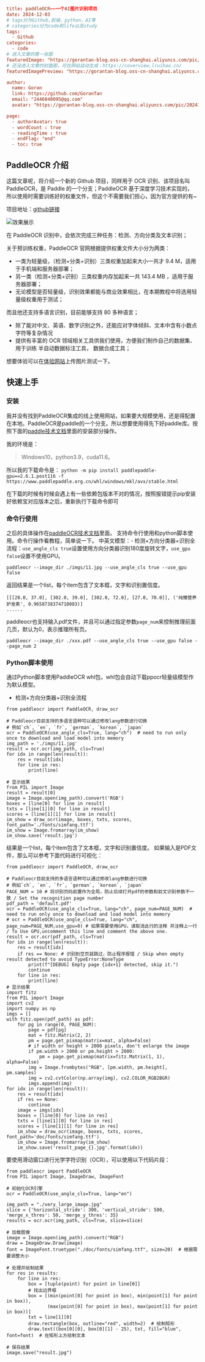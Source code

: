 ﻿```toml
title: paddleOCR——一个AI图片识别项目
date: 2024-12-03
# tags分为Github,前端，python，AI等
# categories分为code和life以及study
tags:
  - Github
categories:
  - code
# 进入文章的第一张图
featuredImage: "https://gorantan-blog.oss-cn-shanghai.aliyuncs.com/pic/20241204091417902.jpg"
# 还没进入文章的封面图，可在网站自动生成：https://coverview.lruihao.cn/
featuredImagePreview: "https://gorantan-blog.oss-cn-shanghai.aliyuncs.com/pic/20241204092800261.png"

author:
  name: Goran
  link: https://github.com/GoranTan
  email: "2446040095@qq.com"
  avatar: "https://gorantan-blog.oss-cn-shanghai.aliyuncs.com/pic/20241203195700868.png"

page:
  - authorAvatar: true
  - wordCount : true
  - readingTime : true
  - endFlag: "end"
  - toc: true
```



## **PaddleOCR 介绍**

这篇文章呢，将介绍一个新的 Github 项目，同样用于 OCR 识别、该项目名叫 PaddleOCR，是 Paddle 的一个分支；PaddleOCR 基于深度学习技术实现的， 所以使用时需要训练好的权重文件，但这个不需要我们担心，因为官方提供的有~

项目地址：[github链接](https://github.com/PaddlePaddle/PaddleOCR)

![效果展示](/imgs/2024-11-08/pAvB0Hs9Bxg5JKXB.png)


在 PaddleOCR 识别中，会依次完成三种任务：检测、方向分类及文本识别；

关于预训练权重，PaddleOCR 官网根据提供权重文件大小分为两类：  
-  一类为轻量级，（检测+分类+识别）三类权重加起来大小一共才 9.4 M，适用于手机端和服务器部署；
-   另一类（检测+分类+识别）三类权重内存加起来一共 143.4 MB ，适用于服务器部署；
-   无论模型是否轻量级，识别效果都能与商业效果相比，在本期教程中将选用轻量级权重用于测试；


而且他还支持多语言识别，目前能够支持 80 多种语言；
-   除了能对中文、英语、数字识别之外，还能应对字体倾斜、文本中含有小数点字符等复杂情况
-   提供有丰富的 OCR 领域相关工具供我们使用，方便我们制作自己的数据集、用于训练  半自动数据标注工具， 数据合成工具；

想要体验可以在[体验网站](https://www.paddlepaddle.org.cn/hub/scene/ocr)上传图片测试一下。

## **快速上手**
### **安装**
我并没有找到PaddleOCR集成的线上使用网站，如果要大规模使用，还是得配置在本地。PaddleOCR是paddle的一个分支。所以想要使用得先下好paddle库。按照下面的[paddle技术文档](https://www.paddlepaddle.org.cn/install/quick?docurl=/documentation/docs/zh/install/pip/windows-pip.html)里面的安装部分操作。

我的环境是：

> Windows10，python3.9，cuda11.6。

所以我的下载命令是：
`python -m pip install paddlepaddle-gpu==2.6.1.post116 -f https://www.paddlepaddle.org.cn/whl/windows/mkl/avx/stable.html`

在下载的时候有时候会遇上有一些依赖包版本不对的情况，按照报错提示pip安装好依赖宝对应版本之后，重新执行下载命令即可

### **命令行使用**
之后的具体操作在[paddleOCR技术文档](https://paddlepaddle.github.io/PaddleOCR/v2.9/ppocr/quick_start.html)里面。
支持命令行使用和python脚本使用。命令行操作看教程，简单说一下。
中英文模型：-   检测+方向分类器+识别全流程：`use_angle_cls true`设置使用方向分类器识别180度旋转文字，`use_gpu false`设置不使用GPU。
```
paddleocr --image_dir ./imgs/11.jpg --use_angle_cls true --use_gpu false
```
返回结果是一个list，每个item包含了文本框，文字和识别置信度。
```
[[[28.0, 37.0], [302.0, 39.0], [302.0, 72.0], [27.0, 70.0]], ('纯臻营养护发素', 0.9658738374710083)]
......
```
paddleocr也支持输入pdf文件，并且可以通过指定参数`page_num`来控制推理前面几页，默认为0，表示推理所有页。
```
paddleocr --image_dir ./xxx.pdf --use_angle_cls true --use_gpu false --page_num 2
```

### Python脚本使用
通过Python脚本使用PaddleOCR whl包，whl包会自动下载ppocr轻量级模型作为默认模型。
-   检测+方向分类器+识别全流程
```
from paddleocr import PaddleOCR, draw_ocr

# Paddleocr目前支持的多语言语种可以通过修改lang参数进行切换
# 例如`ch`, `en`, `fr`, `german`, `korean`, `japan`
ocr = PaddleOCR(use_angle_cls=True, lang="ch")  # need to run only once to download and load model into memory
img_path = './imgs/11.jpg'
result = ocr.ocr(img_path, cls=True)
for idx in range(len(result)):
    res = result[idx]
    for line in res:
        print(line)

# 显示结果
from PIL import Image
result = result[0]
image = Image.open(img_path).convert('RGB')
boxes = [line[0] for line in result]
txts = [line[1][0] for line in result]
scores = [line[1][1] for line in result]
im_show = draw_ocr(image, boxes, txts, scores, font_path='./fonts/simfang.ttf')
im_show = Image.fromarray(im_show)
im_show.save('result.jpg')
```
结果是一个list，每个item包含了文本框，文字和识别置信度。
如果输入是PDF文件，那么可以参考下面代码进行可视化：
```
from paddleocr import PaddleOCR, draw_ocr

# Paddleocr目前支持的多语言语种可以通过修改lang参数进行切换
# 例如`ch`, `en`, `fr`, `german`, `korean`, `japan`
PAGE_NUM = 10 # 将识别页码前置作为全局，防止后续打开pdf的参数和前文识别参数不一致 / Set the recognition page number
pdf_path = 'default.pdf'
ocr = PaddleOCR(use_angle_cls=True, lang="ch", page_num=PAGE_NUM)  # need to run only once to download and load model into memory
# ocr = PaddleOCR(use_angle_cls=True, lang="ch", page_num=PAGE_NUM,use_gpu=0) # 如果需要使用GPU，请取消此行的注释 并注释上一行 / To Use GPU,uncomment this line and comment the above one.
result = ocr.ocr(pdf_path, cls=True)
for idx in range(len(result)):
    res = result[idx]
    if res == None: # 识别到空页就跳过，防止程序报错 / Skip when empty result detected to avoid TypeError:NoneType
        print(f"[DEBUG] Empty page {idx+1} detected, skip it.")
        continue
    for line in res:
        print(line)
# 显示结果
import fitz
from PIL import Image
import cv2
import numpy as np
imgs = []
with fitz.open(pdf_path) as pdf:
    for pg in range(0, PAGE_NUM):
        page = pdf[pg]
        mat = fitz.Matrix(2, 2)
        pm = page.get_pixmap(matrix=mat, alpha=False)
        # if width or height > 2000 pixels, don't enlarge the image
        if pm.width > 2000 or pm.height > 2000:
            pm = page.get_pixmap(matrix=fitz.Matrix(1, 1), alpha=False)
        img = Image.frombytes("RGB", [pm.width, pm.height], pm.samples)
        img = cv2.cvtColor(np.array(img), cv2.COLOR_RGB2BGR)
        imgs.append(img)
for idx in range(len(result)):
    res = result[idx]
    if res == None:
        continue
    image = imgs[idx]
    boxes = [line[0] for line in res]
    txts = [line[1][0] for line in res]
    scores = [line[1][1] for line in res]
    im_show = draw_ocr(image, boxes, txts, scores, font_path='doc/fonts/simfang.ttf')
    im_show = Image.fromarray(im_show)
    im_show.save('result_page_{}.jpg'.format(idx))
```

要使用滑动窗口进行光学字符识别（OCR），可以使用以下代码片段：
```
from paddleocr import PaddleOCR
from PIL import Image, ImageDraw, ImageFont

# 初始化OCR引擎
ocr = PaddleOCR(use_angle_cls=True, lang="en")

img_path = "./very_large_image.jpg"
slice = {'horizontal_stride': 300, 'vertical_stride': 500, 'merge_x_thres': 50, 'merge_y_thres': 35}
results = ocr.ocr(img_path, cls=True, slice=slice)

# 加载图像
image = Image.open(img_path).convert("RGB")
draw = ImageDraw.Draw(image)
font = ImageFont.truetype("./doc/fonts/simfang.ttf", size=20)  # 根据需要调整大小

# 处理并绘制结果
for res in results:
    for line in res:
        box = [tuple(point) for point in line[0]]
        # 找出边界框
        box = [(min(point[0] for point in box), min(point[1] for point in box)),
               (max(point[0] for point in box), max(point[1] for point in box))]
        txt = line[1][0]
        draw.rectangle(box, outline="red", width=2)  # 绘制矩形
        draw.text((box[0][0], box[0][1] - 25), txt, fill="blue", font=font)  # 在矩形上方绘制文本

# 保存结果
image.save("result.jpg")
```
